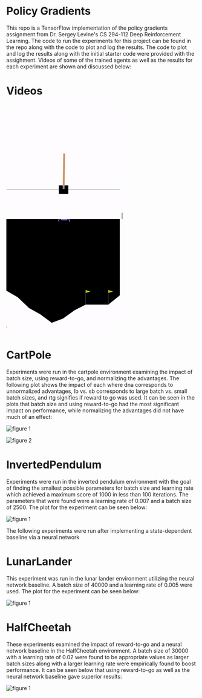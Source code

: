 # Policy Gradients
This repo is a TensorFlow implementation of the policy gradients assignment from Dr. Sergey Levine's CS 294-112 
Deep Reinforcement Learning. The code to run the experiments for this project can be found in the repo along with 
the code to plot and log the results. The code to plot and log the results along with the initial starter code were 
provided with the assighment. Videos of some of the trained agents as well as the results for each experiment are shown and discussed
below:

# Videos

<img src="/Videos/cartpole.gif" height="300px" width="300px" > | <img src="/Videos/lunar_lander.gif" height="300px" width="300px">

# CartPole

Experiments were run in the cartpole environment examining the impact of batch size, using reward-to-go, and normalizing the advantages. The following plot shows the impact of each where dna corresponds to unnormalized advantages, lb vs. sb corresponds to large batch vs. small batch sizes, and rtg signifies if reward to go was used. It can be seen in the plots that batch size and using reward-to-go had the most significant impact on performance, while normalizing the advantages did not have much of an effect:

![figure 1](https://raw.github.com/JackBrady/Policy_Gradients/master/Plots/small_batch_cart_pole.png)

![figure 2](https://raw.github.com/JackBrady/Policy_Gradients/master/Plots/large_batch_cart_pole.png)

# InvertedPendulum

Experiments were run in the inverted pendulum environment with the goal of finding the smallest possible parameters for batch size and learning rate which achieved a maximum score of 1000 in less than 100 iterations. The parameters that were found were a learning rate of 0.007 and a batch size of 2500. The plot for the experiment can be seen below:

![figure 1](https://raw.github.com/JackBrady/Policy_Gradients/master/Plots/inverted_pend.png)

The following experiments were run after implementing a state-dependent baseline via a neural network

# LunarLander

This experiment was run in the lunar lander environment utilizing the neural network baseline. A batch size of 40000 and a learning rate of 0.005 were used. The plot for the experiment can be seen below:

![figure 1](https://raw.github.com/JackBrady/Policy_Gradients/master/Plots/lunar_lander.png)

# HalfCheetah

These experiments examined the impact of reward-to-go and a neural network baseline in the HalfCheetah environment. A batch size of 30000 with a learning rate of 0.02 were found to be appropriate values as larger batch sizes along with a larger learning rate were empirically found to boost performance. It can be seen below that using reward-to-go as well as the neural network baseline gave superior results:

![figure 1](https://raw.github.com/JackBrady/Policy_Gradients/master/Plots/cheetah_plot.png)






